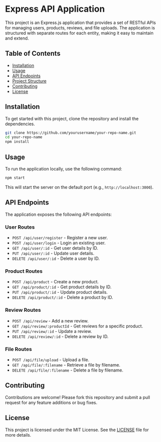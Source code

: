 # Express API Application

This project is an Express.js application that provides a set of RESTful APIs for managing users, products, reviews, and file uploads. The application is structured with separate routes for each entity, making it easy to maintain and extend.

## Table of Contents

-   [Installation](#installation)
-   [Usage](#usage)
-   [API Endpoints](#api-endpoints)
-   [Project Structure](#project-structure)
-   [Contributing](#contributing)
-   [License](#license)

## Installation

To get started with this project, clone the repository and install the dependencies.

```bash
git clone https://github.com/yourusername/your-repo-name.git
cd your-repo-name
npm install
```

## Usage

To run the application locally, use the following command:

```bash
npm start
```

This will start the server on the default port (e.g., `http://localhost:3000`).

## API Endpoints

The application exposes the following API endpoints:

### User Routes

-   `POST /api/user/register` - Register a new user.
-   `POST /api/user/login` - Login an existing user.
-   `GET /api/user/:id` - Get user details by ID.
-   `PUT /api/user/:id` - Update user details.
-   `DELETE /api/user/:id` - Delete a user by ID.

### Product Routes

-   `POST /api/product` - Create a new product.
-   `GET /api/product/:id` - Get product details by ID.
-   `PUT /api/product/:id` - Update product details.
-   `DELETE /api/product/:id` - Delete a product by ID.

### Review Routes

-   `POST /api/review` - Add a new review.
-   `GET /api/review/:productId` - Get reviews for a specific product.
-   `PUT /api/review/:id` - Update a review.
-   `DELETE /api/review/:id` - Delete a review by ID.

### File Routes

-   `POST /api/file/upload` - Upload a file.
-   `GET /api/file/:filename` - Retrieve a file by filename.
-   `DELETE /api/file/:filename` - Delete a file by filename.

## Contributing

Contributions are welcome! Please fork this repository and submit a pull request for any feature additions or bug fixes.

## License

This project is licensed under the MIT License. See the [LICENSE](LICENSE) file for more details.
